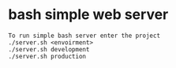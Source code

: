 # bash simple web server
	To run simple bash server enter the project
	./server.sh <envoirment>
	./server.sh development
	./server.sh production
